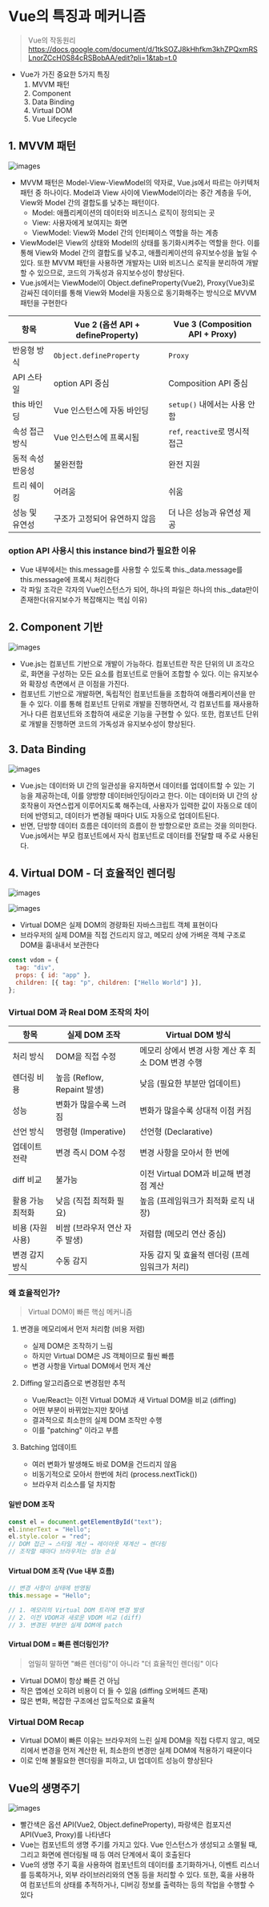 # Vue의 특징과 메커니즘

> Vue의 작동원리
> https://docs.google.com/document/d/1tkSOZJ8kHhfkm3khZPQxmRSLnorZCcH0S84cRSBobAA/edit?pli=1&tab=t.0<br>

- Vue가 가진 중요한 5가지 특징
  1. MVVM 패턴
  2. Component
  3. Data Binding
  4. Virtual DOM
  5. Vue Lifecycle

## 1. MVVM 패턴

![images](images/mechanism1.webp)

- MVVM 패턴은 Model-View-ViewModel의 약자로, Vue.js에서 따르는 아키텍처 패턴 중 하나이다. Model과 View 사이에 ViewModel이라는 중간 계층을 두어, View와 Model 간의 결합도를 낮추는 패턴이다.
  - Model: 애플리케이션의 데이터와 비즈니스 로직이 정의되는 곳
  - View: 사용자에게 보여지는 화면
  - ViewModel: View와 Model 간의 인터페이스 역할을 하는 계층
- ViewModel은 View의 상태와 Model의 상태를 동기화시켜주는 역할을 한다. 이를 통해 View와 Model 간의 결합도를 낮추고, 애플리케이션의 유지보수성을 높일 수 있다. 또한 MVVM 패턴을 사용하면 개발자는 UI와 비즈니스 로직을 분리하여 개발할 수 있으므로, 코드의 가독성과 유지보수성이 향상된다.
- Vue.js에서는 ViewModel이 Object.defineProperty(Vue2), Proxy(Vue3)로 감싸진 데이터를 통해 View와 Model을 자동으로 동기화해주는 방식으로 MVVM 패턴을 구현한다

| 항목             | Vue 2 (옵션 API + defineProperty) | Vue 3 (Composition API + Proxy) |
| ---------------- | --------------------------------- | ------------------------------- |
| 반응형 방식      | `Object.defineProperty`           | `Proxy`                         |
| API 스타일       | option API 중심                   | Composition API 중심            |
| this 바인딩      | Vue 인스턴스에 자동 바인딩        | `setup()` 내에서는 사용 안 함   |
| 속성 접근 방식   | Vue 인스턴스에 프록시됨           | `ref`, `reactive`로 명시적 접근 |
| 동적 속성 반응성 | 불완전함                          | 완전 지원                       |
| 트리 쉐이킹      | 어려움                            | 쉬움                            |
| 성능 및 유연성   | 구조가 고정되어 유연하지 않음     | 더 나은 성능과 유연성 제공      |

### option API 사용시 this instance bind가 필요한 이유

- Vue 내부에서는 this.message를 사용할 수 있도록 this.\_data.message를 this.message에 프록시 처리한다
- 각 파일 조각은 각자의 Vue인스턴스가 되어, 하나의 파일은 하나의 this.\_data만이 존재한다(유지보수가 복잡해지는 핵심 이유)

## 2. Component 기반

![images](images/mechanism2.webp)

- Vue.js는 컴포넌트 기반으로 개발이 가능하다. 컴포넌트란 작은 단위의 UI 조각으로, 화면을 구성하는 모든 요소를 컴포넌트로 만들어 조합할 수 있다. 이는 유지보수와 확장성 측면에서 큰 이점을 가진다.
- 컴포넌트 기반으로 개발하면, 독립적인 컴포넌트들을 조합하여 애플리케이션을 만들 수 있다. 이를 통해 컴포넌트 단위로 개발을 진행하면서, 각 컴포넌트를 재사용하거나 다른 컴포넌트와 조합하여 새로운 기능을 구현할 수 있다. 또한, 컴포넌트 단위로 개발을 진행하면 코드의 가독성과 유지보수성이 향상된다.

## 3. Data Binding

![images](images/mechanism3.webp)

- Vue.js는 데이터와 UI 간의 일관성을 유지하면서 데이터를 업데이트할 수 있는 기능을 제공하는데, 이를 양방향 데이터바인딩이라고 한다. 이는 데이터와 UI 간의 상호작용이 자연스럽게 이루어지도록 해주는데, 사용자가 입력한 값이 자동으로 데이터에 반영되고, 데이터가 변경될 때마다 UI도 자동으로 업데이트된다.
- 반면, 단방향 데이터 흐름은 데이터의 흐름이 한 방향으로만 흐르는 것을 의미한다. Vue.js에서는 부모 컴포넌트에서 자식 컴포넌트로 데이터를 전달할 때 주로 사용된다.

## 4. Virtual DOM - 더 효율적인 렌더링

![images](images/mechanism4.webp)

![images](images/mechanism5.webp)

- Virtual DOM은 실제 DOM의 경량화된 자바스크립트 객체 표현이다
- 브라우저의 실제 DOM을 직접 건드리지 않고, 메모리 상에 가벼운 객체 구조로 DOM을 흉내내서 보관한다

```javascript
const vdom = {
  tag: "div",
  props: { id: "app" },
  children: [{ tag: "p", children: ["Hello World"] }],
};
```

### Virtual DOM 과 Real DOM 조작의 차이

| 항목             | 실제 DOM 조작                  | Virtual DOM 방식                                   |
| ---------------- | ------------------------------ | -------------------------------------------------- |
| 처리 방식        | DOM을 직접 수정                | 메모리 상에서 변경 사항 계산 후 최소 DOM 변경 수행 |
| 렌더링 비용      | 높음 (Reflow, Repaint 발생)    | 낮음 (필요한 부분만 업데이트)                      |
| 성능             | 변화가 많을수록 느려짐         | 변화가 많을수록 상대적 이점 커짐                   |
| 선언 방식        | 명령형 (Imperative)            | 선언형 (Declarative)                               |
| 업데이트 전략    | 변경 즉시 DOM 수정             | 변경 사항을 모아서 한 번에                         |
| diff 비교        | 불가능                         | 이전 Virtual DOM과 비교해 변경점 계산              |
| 활용 가능 최적화 | 낮음 (직접 최적화 필요)        | 높음 (프레임워크가 최적화 로직 내장)               |
| 비용 (자원 사용) | 비쌈 (브라우저 연산 자주 발생) | 저렴함 (메모리 연산 중심)                          |
| 변경 감지 방식   | 수동 감지                      | 자동 감지 및 효율적 렌더링 (프레임워크가 처리)     |

### 왜 효율적인가?

> Virtual DOM이 빠른 핵심 메커니즘

1. 변경을 메모리에서 먼저 처리함 (비용 저렴)
    - 실제 DOM은 조작하기 느림
    - 하지만 Virtual DOM은 JS 객체이므로 훨씬 빠름
    - 변경 사항을 Virtual DOM에서 먼저 계산

2. Diffing 알고리즘으로 변경점만 추적
    - Vue/React는 이전 Virtual DOM과 새 Virtual DOM을 비교 (diffing)
    - 어떤 부분이 바뀌었는지만 찾아냄
    - 결과적으로 최소한의 실제 DOM 조작만 수행
    - 이를 "patching" 이라고 부름

3. Batching 업데이트
    - 여러 변화가 발생해도 바로 DOM을 건드리지 않음
    - 비동기적으로 모아서 한번에 처리 (process.nextTick())
    - 브라우저 리소스를 덜 차지함

#### 일반 DOM 조작

```javascript
const el = document.getElementById("text");
el.innerText = "Hello";
el.style.color = "red";
// DOM 접근 → 스타일 계산 → 레이아웃 재계산 → 렌더링
// 조작할 때마다 브라우저는 성능 손실
```

#### Virtual DOM 조작 (Vue 내부 흐름)

```javascript
// 변경 사항이 상태에 반영됨
this.message = "Hello";

// 1. 메모리의 Virtual DOM 트리에 변경 발생
// 2. 이전 VDOM과 새로운 VDOM 비교 (diff)
// 3. 변경된 부분만 실제 DOM에 patch
```

#### Virtual DOM = 빠른 렌더링인가?

> 엄밀히 말하면 "빠른 렌더링"이 아니라 "더 효율적인 렌더링" 이다

- Virtual DOM이 항상 빠른 건 아님
- 작은 앱에선 오히려 비용이 더 들 수 있음 (diffing 오버헤드 존재)
- 많은 변화, 복잡한 구조에선 압도적으로 효율적

### Virtual DOM Recap

- Virtual DOM이 빠른 이유는 브라우저의 느린 실제 DOM을 직접 다루지 않고,
  메모리에서 변경을 먼저 계산한 뒤, 최소한의 변경만 실제 DOM에 적용하기 때문이다
- 이로 인해 불필요한 렌더링을 피하고, UI 업데이트 성능이 향상된다


## Vue의 생명주기

![images](images/mechanism6.webp)
- 빨간색은 옵션 API(Vue2, Object.defineProperty), 파랑색은 컴포지션 API(Vue3, Proxy)를 나타낸다
- Vue는 컴포넌트의 생명 주기를 가지고 있다. Vue 인스턴스가 생성되고 소멸될 때, 그리고 화면에 렌더링될 때 등 여러 단계에서 훅이 호출된다
- Vue의 생명 주기 훅을 사용하여 컴포넌트의 데이터를 초기화하거나, 이벤트 리스너를 등록하거나, 외부 라이브러리와의 연동 등을 처리할 수 있다. 또한, 훅을 사용하여 컴포넌트의 상태를 추적하거나, 디버깅 정보를 출력하는 등의 작업을 수행할 수 있다